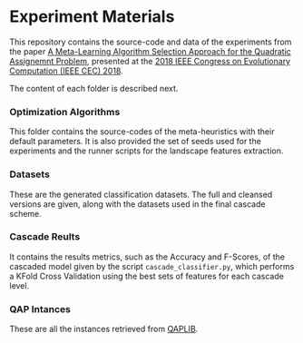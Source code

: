 # Experiment Materials
This repository contains the source-code and data of the experiments from the paper [A Meta-Learning Algorithm Selection Approach for the Quadratic Assignemnt Problem](https://ieeexplore.ieee.org/abstract/document/8477989), presented at the [2018 IEEE Congress on Evolutionary Computation (IEEE CEC) 2018](http://www.ecomp.poli.br/~wcci2018/).

The content of each folder is described next.

### Optimization Algorithms
This folder contains the source-codes of the meta-heuristics with their default parameters. It is also provided the set of seeds used for the experiments and the runner scripts for the landscape features extraction.

### Datasets
These are the generated classification datasets. The full and cleansed versions are given, along with the datasets used in the final cascade scheme.

### Cascade Reults
It contains the results metrics, such as the Accuracy and F-Scores, of the cascaded model given by the script ```cascade_classifier.py```, which performs a KFold Cross Validation using the best sets of features for each cascade level.

### QAP Intances
These are all the instances retrieved from [QAPLIB](http://anjos.mgi.polymtl.ca/qaplib/inst.html).
